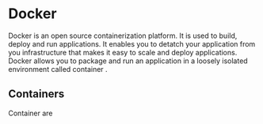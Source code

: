 # Docker
Docker is an open source containerization platform. It is used to build, deploy and run applications. It enables you to detatch your application from you infrastructure that makes it easy to scale and deploy applications.
Docker allows you to package and run an application in a loosely isolated environment called container .
## Containers
Container are 